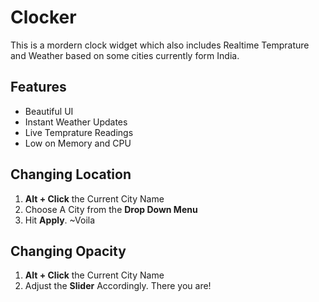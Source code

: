 # Clocker

This is a mordern clock widget which also includes Realtime Temprature and Weather based on some cities currently form India.

## Features

* Beautiful UI
* Instant Weather Updates
* Live Temprature Readings
* Low on Memory and CPU


## Changing Location

1. **Alt + Click** the Current City Name
2. Choose A City from the **Drop Down Menu**
3. Hit **Apply**.  ~Voila

## Changing Opacity
1. **Alt + Click** the Current City Name
2. Adjust the **Slider** Accordingly.
There you are!
